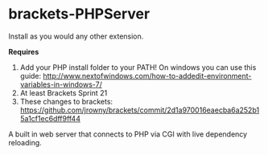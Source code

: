 brackets-PHPServer
==================

Install as you would any other extension.

**Requires** 

1. Add your PHP install folder to your PATH! On windows you can use this guide: http://www.nextofwindows.com/how-to-addedit-environment-variables-in-windows-7/
2. At least Brackets Sprint 21
3. These changes to brackets: https://github.com/jrowny/brackets/commit/2d1a970016eaecba6a252b15a1cf1ec6dff9ff44

A built in web server that connects to PHP via CGI with live dependency reloading.
